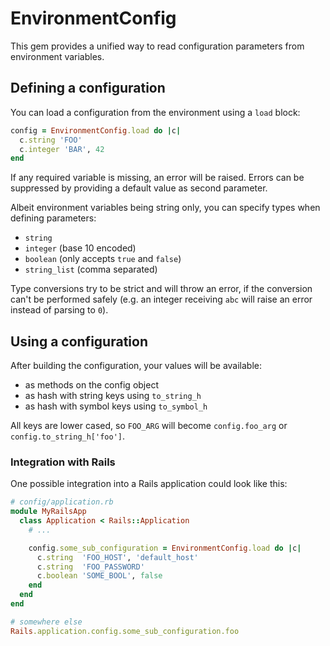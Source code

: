 # EnvironmentConfig

This gem provides a unified way to read configuration parameters
from environment variables.


## Defining a configuration

You can load a configuration from the environment using a `load` block:

```ruby
config = EnvironmentConfig.load do |c|
  c.string 'FOO'
  c.integer 'BAR', 42
end
```

If any required variable is missing, an error will be raised. Errors can be
suppressed by providing a default value as second parameter.

Albeit environment variables being string only, you can specify types when
defining parameters:

* `string`
* `integer` (base 10 encoded)
* `boolean` (only accepts `true` and `false`)
* `string_list` (comma separated)

Type conversions try to be strict and will throw an error, if the conversion
can't be performed safely (e.g. an integer receiving `abc` will raise an error
instead of parsing to `0`).

## Using a configuration

After building the configuration, your values will be available:

* as methods on the config object
* as hash with string keys using `to_string_h`
* as hash with symbol keys using `to_symbol_h`

All keys are lower cased, so `FOO_ARG` will become `config.foo_arg` or `config.to_string_h['foo']`.

### Integration with Rails

One possible integration into a Rails application could look like this:

```ruby
# config/application.rb
module MyRailsApp
  class Application < Rails::Application
    # ...

    config.some_sub_configuration = EnvironmentConfig.load do |c|
      c.string  'FOO_HOST', 'default_host'
      c.string  'FOO_PASSWORD'
      c.boolean 'SOME_BOOL', false
    end
  end
end

# somewhere else
Rails.application.config.some_sub_configuration.foo
```
